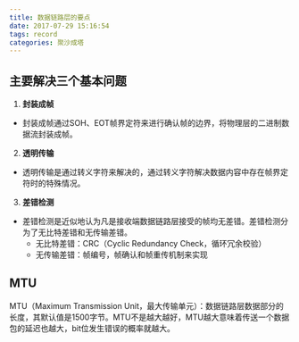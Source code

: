 ```yaml
---
title: 数据链路层的要点
date: 2017-07-29 15:16:54
tags: record
categories: 聚沙成塔
---
```

<!--TOC-->

## 主要解决三个基本问题

 1. **封装成帧**
* 封装成帧通过SOH、EOT帧界定符来进行确认帧的边界，将物理层的二进制数据流封装成帧。
<!--more-->
 2. **透明传输**
* 透明传输是通过转义字符来解决的，通过转义字符解决数据内容中存在帧界定符时的特殊情况。
 3. **差错检测**
* 差错检测是近似地认为凡是接收端数据链路层接受的帧均无差错。差错检测分为了无比特差错和无传输差错。
	* 无比特差错：CRC（Cyclic Redundancy Check，循环冗余校验）
	* 无传输差错：帧编号，帧确认和帧重传机制来实现



## MTU

MTU（Maximum Transmission Unit，最大传输单元）：数据链路层数据部分的长度，其默认值是1500字节。MTU不是越大越好，MTU越大意味着传送一个数据包的延迟也越大，bit位发生错误的概率就越大。


